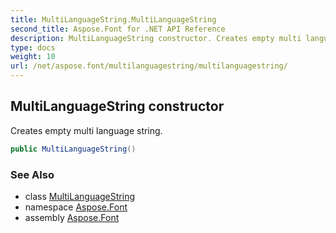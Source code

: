 ```yaml
---
title: MultiLanguageString.MultiLanguageString
second_title: Aspose.Font for .NET API Reference
description: MultiLanguageString constructor. Creates empty multi language string
type: docs
weight: 10
url: /net/aspose.font/multilanguagestring/multilanguagestring/
---
```

## MultiLanguageString constructor

Creates empty multi language string.

```csharp
public MultiLanguageString()
```

### See Also

* class [MultiLanguageString](../)
* namespace [Aspose.Font](../../../aspose.font/)
* assembly [Aspose.Font](../../../)


